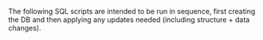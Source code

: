 The following SQL scripts are intended to be run in sequence, first creating the DB and then applying any updates needed (including structure + data changes).
